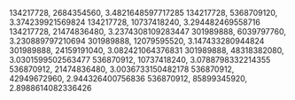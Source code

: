 134217728, 2684354560, 3.4821648597717285
134217728, 5368709120, 3.374239921569824
134217728, 10737418240, 3.294482469558716
134217728, 21474836480, 3.2374308109283447
301989888, 6039797760, 3.230889797210694
301989888, 12079595520, 3.147433280944824
301989888, 24159191040, 3.082421064376831
301989888, 48318382080, 3.0301599502563477
536870912, 10737418240, 3.0788798332214355
536870912, 21474836480, 3.0036733150482178
536870912, 42949672960, 2.944326400756836
536870912, 85899345920, 2.8988614082336426
